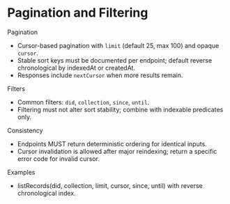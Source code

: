 # Pagination and Filtering

Pagination
- Cursor-based pagination with `limit` (default 25, max 100) and opaque `cursor`.
- Stable sort keys must be documented per endpoint; default reverse chronological by indexedAt or createdAt.
- Responses include `nextCursor` when more results remain.

Filters
- Common filters: `did`, `collection`, `since`, `until`.
- Filtering must not alter sort stability; combine with indexable predicates only.

Consistency
- Endpoints MUST return deterministic ordering for identical inputs.
- Cursor invalidation is allowed after major reindexing; return a specific error code for invalid cursor.

Examples
- listRecords(did, collection, limit, cursor, since, until) with reverse chronological index.

